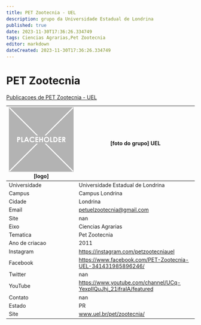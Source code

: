 ```yaml
---
title: PET Zootecnia - UEL
description: grupo da Universidade Estadual de Londrina
published: true
date: 2023-11-30T17:36:26.334749
tags: Ciencias Agrarias,Pet Zootecnia
editor: markdown
dateCreated: 2023-11-30T17:36:26.334749
---
```


# PET Zootecnia

[Publicacoes de PET Zootecnia - UEL](/atividade/241PETZootecniaUEL/feed.md)

| ![placeholder.png](/placeholder.png) [logo] | [foto do grupo] UEL         |
| ------------------------------------------- | ------------------------------------------------- |
| Universidade                                | Universidade Estadual de Londrina      |
| Campus                                      | Campus Londrina            |
| Cidade                                      | Londrina             |
| Email                                       | petuelzootecnia@gmail.com             |
| Site                                        | nan              |
| Eixo                                        | Ciencias Agrarias              |
| Tematica                                    | Pet Zootecnia          |
| Ano de criacao                              | 2011        |
| Instagram                                   | https://instagram.com/petzootecniauel         |
| Facebook                                    | https://www.facebook.com/PET-Zootecnia-UEL-341431985896246/          |
| Twitter                                     | nan           |
| YouTube                                     | https://www.youtube.com/channel/UCq-YexpIIQuJhj_21ifraIA/featured           |
| Contato                                     | nan         |
| Estado                                      |  PR            |
| Site                                        | www.uel.br/pet/zootecnia/ |
